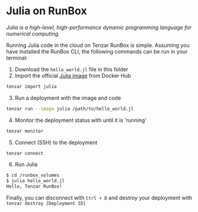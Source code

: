 # Julia on RunBox

*Julia is a high-level, high-performance dynamic programming language for numerical computing.*

Running Julia code in the cloud on Tenzar RunBox is simple. Assuming you have installed the RunBox CLI, the following commands can be run in your terminal:

1. Download the `hello_world.jl` file in this folder
2. Import the official [Julia image](https://hub.docker.com/_/julia/) from Docker Hub
```bash
tenzar import julia
```
3. Run a deployment with the image and code
```bash
tenzar run --image julia /path/to/hello_world.jl
```
4. Monitor the deployment status with until it is 'running'
```bash
tenzar monitor
```
5. Connect (SSH) to the deployment
```bash
tenzar connect
```
6. Run Julia
```bash
$ cd /runbox_volumes
$ julia hello_world.jl
Hello, Tenzar RunBox!
```

Finally, you can disconnect with `Ctrl + D` and destroy your deployment with `tenzar destroy [Deployment ID]`

